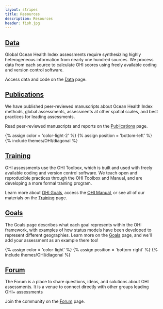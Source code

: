 ```yaml
---
layout: stripes
title: Resources
description: Resources
header: fish.jpg
---
```


## [Data](/data)

Global Ocean Health Index assessments require synthesizing highly heterogeneous information from nearly one hundred sources. We process data from each source to calculate OHI scores using freely available coding and version control software.

Access data and code on the [Data](/data) page.


## [Publications](/publications)

We have published peer-reviewed manuscripts about Ocean Health Index methods, global assessments, assessments at other spatial scales, and best practices for leading assessments.

Read peer-reviewed manuscripts and reports on the [Publications](/publications) page.

{% assign color = 'color-light-2' %}
{% assign position = 'bottom-left' %}
{% include themes/OHI/diagonal %}


## [Training](/training)

OHI assessments use the OHI Toolbox, which is built and used with freely available coding and version control software. We teach open and reproducible practices through the OHI Toolbox and Manual, and are developing a more formal training program.

Learn more about [OHI Goals](/goals), access the [OHI Manual](/manual), or see all of our materials on the [Training](/training) page.


## [Goals](/goals)

The Goals page describes what each goal represents within the OHI framework, with examples of how status models have been developed to represent different geographies. Learn more on the [Goals](/goals) page, and we'll add your assessment as an example there too!

{% assign color = 'color-light' %}
{% assign position = 'bottom-right' %}
{% include themes/OHI/diagonal %}


## [Forum](/forum)

The Forum is a place to share questions, ideas, and solutions about OHI assessments. It is a venue to connect directly with other groups leading OHI+ assessments

Join the community on the [Forum](/forum) page.

